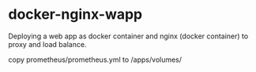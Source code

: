 # docker-nginx-wapp
Deploying a web app as docker container and nginx (docker container) to proxy and load balance.


copy prometheus/prometheus.yml to /apps/volumes/
